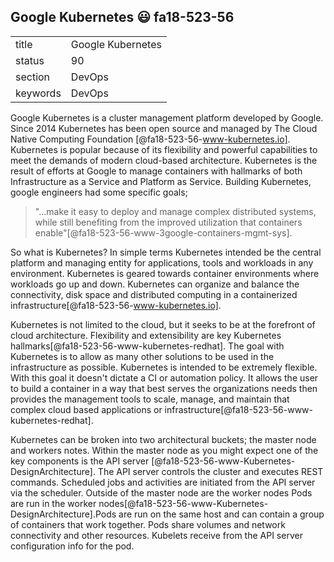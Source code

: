 ## Google Kubernetes :smiley: fa18-523-56

|          |                       |
| -------- | --------------------- |
| title    | Google Kubernetes     | 
| status   | 90                    |
| section  | DevOps                |
| keywords | DevOps                |

Google Kubernetes is a cluster management platform developed by
Google. Since 2014 Kubernetes has been open source and managed by The
Cloud Native Computing Foundation [@fa18-523-56-www-kubernetes.io].
Kubernetes is popular because of its flexibility and powerful
capabilities to meet the demands of modern cloud-based architecture.
Kubernetes is the result of efforts at Google to manage containers
with hallmarks of both Infrastructure as a Service and Platform as
Service. Building Kubernetes, google engineers had some specific
goals;

> "...make it easy to deploy and manage complex distributed systems,
> while still benefiting from the improved utilization that containers
> enable"[@fa18-523-56-www-3google-containers-mgmt-sys].

So what is Kubernetes? In simple terms Kubernetes intended be the
central platform and managing entity for applications, tools and
workloads in any environment. Kubernetes is geared towards container
environments where workloads go up and down. Kubernetes can organize
and balance the connectivity, disk space and distributed computing in
a containerized infrastructure[@fa18-523-56-www-kubernetes.io].

Kubernetes is not limited to the cloud, but it seeks to be at the
forefront of cloud architecture. Flexibility and extensibility are key
Kubernetes hallmarks[@fa18-523-56-www-kubernetes-redhat]. The goal with
Kubernetes is to allow as many other solutions to be used in the 
infrastructure as possible. Kubernetes is intended to be extremely 
flexible. With this goal it doesn't dictate a CI or automation policy. 
It allows the user to build a container in a way that best serves the
organizations needs then provides the management tools to scale, 
manage, and maintain that complex cloud based applications or 
infrastructure[@fa18-523-56-www-kubernetes-redhat].

Kubernetes can be broken into two architectural buckets; the master
node and workers notes. Within the master node as you might expect one
of the key components is the API server
[@fa18-523-56-www-Kubernetes-DesignArchitecture].
The API server controls the cluster and executes REST commands. Scheduled
jobs and activities are initiated from the API server via the scheduler. 
Outside of the master node are the worker nodes Pods are run in the worker 
nodes[@fa18-523-56-www-Kubernetes-DesignArchitecture].Pods are run on the same 
host and can contain a group of containers that work together. Pods share 
volumes and network connectivity and other resources. Kubelets receive from the 
API server configuration info for the pod.

